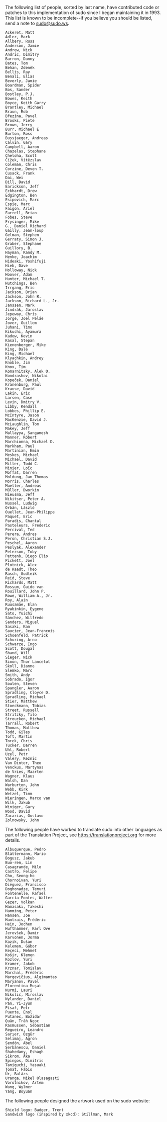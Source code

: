 The following list of people, sorted by last name, have contributed
code or patches to this implementation of sudo since I began
maintaining it in 1993. This list is known to be incomplete--if
you believe you should be listed, send a note to sudo@sudo.ws.

    Ackeret, Matt
    Adler, Mark
    Allbery, Russ
    Anderson, Jamie
    Andrew, Nick
    Andric, Dimitry
    Barron, Danny
    Bates, Tom
    Behan, Zdeněk
    Bellis, Ray
    Benali, Elias
    Beverly, Jamie
    Boardman, Spider
    Bos, Sander
    Bostley, P.J.
    Bowes, Keith
    Boyce, Keith Garry
    Brantley, Michael
    Braun, Rob
    Březina, Pavel
    Brooks, Piete
    Brown, Jerry
    Burr, Michael E
    Burton, Ross
    Bussjaeger, Andreas
    Calvin, Gary
    Campbell, Aaron
    Chazelas, Stephane
    Cheloha, Scott
    Čížek, Vítězslav
    Coleman, Chris
    Corzine, Deven T.
    Cusack, Frank
    Dai, Wei
    Dill, David
    Earickson, Jeff
    Eckhardt, Drew
    Edgington, Ben
    Esipovich, Marc
    Espie, Marc
    Faigon, Ariel
    Farrell, Brian
    Fobes, Steve
    Frysinger, Mike
    G., Daniel Richard
    Gailly, Jean-loup
    Gelman, Stephen
    Gerraty, Simon J.
    Graber, Stephane
    Guillory, B.
    Hayman, Randy M.
    Henke, Joachim
    Hideaki, Yoshifuji
    Hieb, Dave
    Holloway, Nick
    Hoover, Adam
    Hunter, Michael T.
    Hutchings, Ben
    Irrgang, Eric
    Jackson, Brian
    Jackson, John R.
    Jackson, Richard L., Jr.
    Janssen, Mark
    Jindrák, Jaroslav
    Jepeway, Chris
    Jorge, Joel Peláe
    Jover, Guillem
    Juhani, Timo
    Kikuchi, Ayamura
    Kadow, Kevin
    Kasal, Stepan
    Kienenberger, Mike
    King, Dale
    King, Michael
    Klyachkin, Andrey
    Knoble, Jim
    Knox, Tim
    Komarnitsky, Alek O.
    Kondrashov, Nikolai
    Kopeček, Daniel
    Kranenburg, Paul
    Krause, David
    Lakin, Eric
    Larsen, Case
    Levin, Dmitry V.
    Libby, Kendall
    Lobbes, Phillip E.
    McIntyre, Jason
    MacKenzie, David J.
    McLaughlin, Tom
    Makey, Jeff
    Mallayya, Sangamesh
    Manner, Róbert
    Marchionna, Michael D.
    Markham, Paul
    Martinian, Emin
    Meskes, Michael
    Michael, David
    Miller, Todd C.
    Minier, Loïc
    Moffat, Darren
    Moldung, Jan Thomas
    Morris, Charles
    Mueller, Andreas
    Müller, Dworkin
    Nieusma, Jeff
    Nikitser, Peter A.
    Nussel, Ludwig
    Orbán, László
    Ouellet, Jean-Philippe
    Paquet, Eric
    Paradis, Chantal
    Pasteleurs, Frederic
    Percival, Ted
    Perera, Andres
    Peron, Christian S.J.
    Peschel, Aaron
    Peslyak, Alexander
    Peterson, Toby
    Pettenò, Diego Elio
    Pickett, Joel
    Plotnick, Alex
    de Raadt, Theo
    Rasch, Gudleik
    Reid, Steve
    Richards, Matt
    Rossum, Guido van
    Rouillard, John P.
    Rowe, William A., Jr.
    Roy, Alain
    Ruusamäe, Elan
    Ryabinkin, Eygene
    Sato, Yuichi
    Sánchez, Wilfredo
    Sanders, Miguel
    Sasaki, Kan
    Saucier, Jean-Francois
    Schoenfeld, Patrick
    Schuring, Arno
    Schwarze, Ingo
    Scott, Dougal
    Shand, Will
    Sieger, Nick
    Simon, Thor Lancelot
    Skoll, Dianne
    Slemko, Marc
    Smith, Andy
    Sobrado, Igor
    Soulen, Steven
    Spangler, Aaron
    Spradling, Cloyce D.
    Spradling, Michael
    Stier, Matthew
    Stoeckmann, Tobias
    Street, Russell
    Stritzky, Tilo
    Stroucken, Michael
    Tarrall, Robert
    Thomas, Matthew
    Todd, Giles
    Toft, Martin
    Torek, Chris
    Tucker, Darren
    Uhl, Robert
    Uzel, Petr
    Valery, Reznic
    Van Dinter, Theo
    Venckus, Martynas
    de Vries, Maarten
    Wagner, Klaus
    Walsh, Dan
    Warburton, John
    Webb, Kirk
    Wetzel, Timm
    Wieringen, Marco van
    Wilk, Jakub
    Winiger, Gary
    Wood, David
    Zacarias, Gustavo
    Zolnowsky, John

The following people have worked to translate sudo into
other languages as part of the Translation Project, see
https://translationproject.org for more details.

    Albuquerque, Pedro
    Blättermann, Mario
    Bogusz, Jakub
    Buo-ren, Lin
    Casagrande, Milo
    Castro, Felipe
    Cho, Seong-ho
    Chornoivan, Yuri
    Diéguez, Francisco
    Doghonadze, Temuri
    Fontenelle, Rafael
    García-Fontes, Walter
    Gezer, Volkan
    Hamasaki, Takeshi
    Hamming, Peter
    Hansen, Joe
    Hantrais, Frédéric
    Hein, Jochen
    Hufthammer, Karl Ove
    Jerovšek, Damir
    Karvonen, Jorma
    Kazik, Dušan
    Kelemen, Gábor
    Keçeci, Mehmet
    Košir, Klemen
    Kozlov, Yuri
    Kramer, Jakob
    Krznar, Tomislav
    Marchal, Frédéric
    Margevičius, Algimantas
    Maryanov, Pavel
    Florentina Mușat
    Nurmi, Lauri
    Nikolić, Miroslav
    Nylander, Daniel
    Pan, Yi-Jyun
    Písař, Petr
    Puente, Enol
    Putanec, Božidar
    Quân, Trần Ngọc
    Rasmussen, Sebastian
    Regueiro, Leandro
    Sarıer, Özgür
    Selimaj, Agron
    Sendón, Abel
    Șerbănescu, Daniel
    Shahedany, Eshagh
    Sikrom, Åka
    Spingos, Dimitris
    Taniguchi, Yasuaki
    Tomat, Fábio
    Úr, Balázs
    Uranga, Mikel Olasagasti
    Vorotnikov, Artem
    Wang, Wylmer
    Yang, Boyuan

The following people designed the artwork used on the sudo website:

    Shield logo: Badger, Trent
    Sandwich logo (inspired by xkcd): Stillman, Mark
